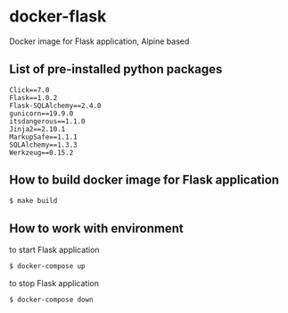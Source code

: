 # docker-flask

Docker image for Flask application, Alpine based

## List of pre-installed python packages

```
Click==7.0
Flask==1.0.2
Flask-SQLAlchemy==2.4.0
gunicorn==19.9.0
itsdangerous==1.1.0
Jinja2==2.10.1
MarkupSafe==1.1.1
SQLAlchemy==1.3.3
Werkzeug==0.15.2
```

## How to build docker image for Flask application

```sh
$ make build
```

## How to work with environment

to start Flask application
```sh
$ docker-compose up
```
to stop Flask application
```sh
$ docker-compose down
``` 




